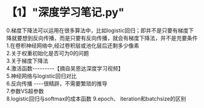 # 【1】"深度学习笔记.py"
0.梯度下降法可以运用在很多算法中，比如logistic回归；即并不是只要有梯度下降就要想到反向传播，而是只要有反向传播，就会有梯度下降法，并不是充要条件     
1.在卷积神经网络中,经过卷积层或池化层后还剩多少像素        
2.关于权重初始化是否可为0的问题         
3.关于梯度下降法      
4.激活函数---------【摘自吴恩达深度学习视频】    
5.神经网络与logistic回归对比         
6.反向传播 ----很精辟，不需要繁琐的推导        
7.参数VS超参数        
8.logistic回归与softmax的成本函数
9.epoch、 iteration和batchsize的区别